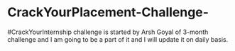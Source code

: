 # CrackYourPlacement-Challenge-
#CrackYourInternship challenge is started by Arsh Goyal of 3-month challenge and I am going to be a part of it and I will update it on daily basis.
